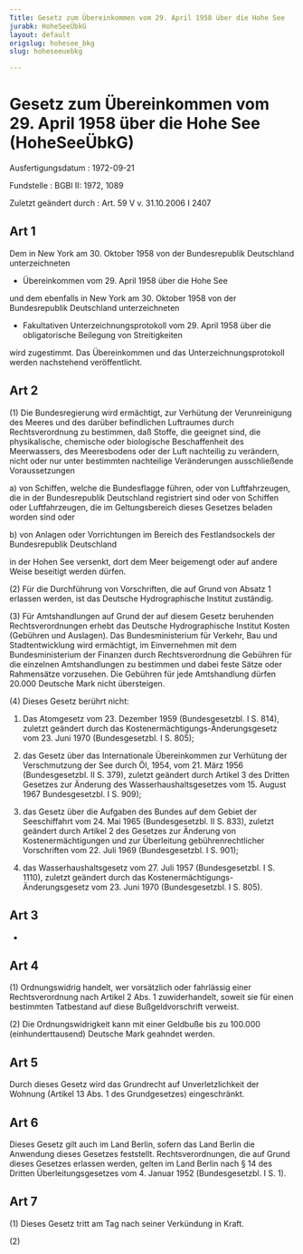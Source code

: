 ```yaml
---
Title: Gesetz zum Übereinkommen vom 29. April 1958 über die Hohe See
jurabk: HoheSeeÜbkG
layout: default
origslug: hohesee_bkg
slug: hoheseeuebkg

---
```


# Gesetz zum Übereinkommen vom 29. April 1958 über die Hohe See (HoheSeeÜbkG)

Ausfertigungsdatum
:   1972-09-21

Fundstelle
:   BGBl II: 1972, 1089

Zuletzt geändert durch
:   Art. 59 V v. 31.10.2006 I 2407

## Art 1

Dem in New York am 30. Oktober 1958 von der Bundesrepublik Deutschland
unterzeichneten

*   Übereinkommen vom 29. April 1958 über die Hohe See



und dem ebenfalls in New York am 30. Oktober 1958 von der
Bundesrepublik Deutschland unterzeichneten

*   Fakultativen Unterzeichnungsprotokoll vom 29. April 1958 über die
    obligatorische Beilegung von Streitigkeiten



wird zugestimmt. Das Übereinkommen und das Unterzeichnungsprotokoll
werden nachstehend veröffentlicht.

## Art 2

(1) Die Bundesregierung wird ermächtigt, zur Verhütung der
Verunreinigung des Meeres und des darüber befindlichen Luftraumes
durch Rechtsverordnung zu bestimmen, daß Stoffe, die geeignet sind,
die physikalische, chemische oder biologische Beschaffenheit des
Meerwassers, des Meeresbodens oder der Luft nachteilig zu verändern,
nicht oder nur unter bestimmten nachteilige Veränderungen
ausschließende Voraussetzungen

a)  von Schiffen, welche die Bundesflagge führen, oder von Luftfahrzeugen,
    die in der Bundesrepublik Deutschland registriert sind oder von
    Schiffen oder Luftfahrzeugen, die im Geltungsbereich dieses Gesetzes
    beladen worden sind oder


b)  von Anlagen oder Vorrichtungen im Bereich des Festlandsockels der
    Bundesrepublik Deutschland



in der Hohen See versenkt, dort dem Meer beigemengt oder auf andere
Weise beseitigt werden dürfen.

(2) Für die Durchführung von Vorschriften, die auf Grund von Absatz 1
erlassen werden, ist das Deutsche Hydrographische Institut zuständig.

(3) Für Amtshandlungen auf Grund der auf diesem Gesetz beruhenden
Rechtsverordnungen erhebt das Deutsche Hydrographische Institut Kosten
(Gebühren und Auslagen). Das Bundesministerium für Verkehr, Bau und
Stadtentwicklung wird ermächtigt, im Einvernehmen mit dem
Bundesministerium der Finanzen durch Rechtsverordnung die Gebühren für
die einzelnen Amtshandlungen zu bestimmen und dabei feste Sätze oder
Rahmensätze vorzusehen. Die Gebühren für jede Amtshandlung dürfen
20\.000 Deutsche Mark nicht übersteigen.

(4) Dieses Gesetz berührt nicht:

1.  Das Atomgesetz vom 23. Dezember 1959 (Bundesgesetzbl. I S. 814),
    zuletzt geändert durch
    das Kostenermächtigungs-Änderungsgesetz vom 23. Juni 1970
    (Bundesgesetzbl. I S. 805);


2.  das Gesetz über das Internationale Übereinkommen zur Verhütung der
    Verschmutzung der See durch Öl, 1954, vom 21. März 1956
    (Bundesgesetzbl. II S. 379), zuletzt geändert durch
    Artikel 3 des Dritten Gesetzes zur Änderung des
    Wasserhaushaltsgesetzes vom 15. August 1967 Bundesgesetzbl. I S. 909);


3.  das Gesetz über die Aufgaben des Bundes auf dem Gebiet der
    Seeschiffahrt vom 24. Mai 1965 (Bundesgesetzbl. II S. 833), zuletzt
    geändert durch
    Artikel 2 des Gesetzes zur Änderung von Kostenermächtigungen und zur
    Überleitung gebührenrechtlicher Vorschriften vom 22. Juli 1969
    (Bundesgesetzbl. I S. 901);


4.  das Wasserhaushaltsgesetz vom 27. Juli 1957 (Bundesgesetzbl. I S.
    1110), zuletzt geändert durch
    das Kostenermächtigungs-Änderungsgesetz vom 23. Juni 1970
    (Bundesgesetzbl. I S. 805).

## Art 3

-

## Art 4

(1) Ordnungswidrig handelt, wer vorsätzlich oder fahrlässig einer
Rechtsverordnung nach Artikel 2 Abs. 1 zuwiderhandelt, soweit sie für
einen bestimmten Tatbestand auf diese Bußgeldvorschrift verweist.

(2) Die Ordnungswidrigkeit kann mit einer Geldbuße bis zu 100.000
(einhunderttausend) Deutsche Mark geahndet werden.

## Art 5

Durch dieses Gesetz wird das Grundrecht auf Unverletzlichkeit der
Wohnung (Artikel 13 Abs. 1 des Grundgesetzes) eingeschränkt.

## Art 6

Dieses Gesetz gilt auch im Land Berlin, sofern das Land Berlin die
Anwendung dieses Gesetzes feststellt. Rechtsverordnungen, die auf
Grund dieses Gesetzes erlassen werden, gelten im Land Berlin nach § 14
des Dritten Überleitungsgesetzes vom 4. Januar 1952 (Bundesgesetzbl. I
S. 1).

## Art 7

(1) Dieses Gesetz tritt am Tag nach seiner Verkündung in Kraft.

(2)

